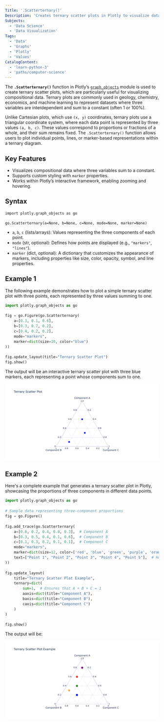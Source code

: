 ```yaml
---
Title: '.Scatterternary()'
Description: 'Creates ternary scatter plots in Plotly to visualize data with three components that sum to a constant.'
Subjects:
  - 'Data Science'
  - 'Data Visualization'
Tags:
  - 'Data'
  - 'Graphs'
  - 'Plotly'
  - 'Values'
CatalogContent:
  - 'learn-python-3'
  - 'paths/computer-science'
---
```


The **`.Scatterternary()`** function in Plotly’s [`graph_objects`](https://www.codecademy.com/resources/docs/plotly/graph-objects) module is used to create ternary scatter plots, which are particularly useful for visualizing compositional data. Ternary plots are commonly used in geology, chemistry, economics, and machine learning to represent datasets where three variables are interdependent and sum to a constant (often 1 or 100%).

Unlike Cartesian plots, which use `(x, y)` coordinates, ternary plots use a triangular coordinate system, where each data point is represented by three values `(a, b, c)`. These values correspond to proportions or fractions of a whole, and their sum remains fixed. The `.Scatterternary()` function allows users to plot individual points, lines, or marker-based representations within a ternary diagram.

## Key Features

- Visualizes compositional data where three variables sum to a constant.
- Supports custom styling with `marker` properties.
- Works within Plotly’s interactive framework, enabling zooming and hovering.

## Syntax

```pseudo
import plotly.graph_objects as go

go.Scatterternary(a=None, b=None, c=None, mode=None, marker=None)
```

- `a`, `b`, `c` (lists/arrays): Values representing the three components of each point.
- `mode` (str, optional): Defines how points are displayed (e.g., `"markers"`, `"lines"`).
- `marker` (dict, optional): A dictionary that customizes the appearance of markers, including properties like size, color, opacity, symbol, and line properties.

## Example 1

The following example demonstrates how to plot a simple ternary scatter plot with three points, each represented by three values summing to one.

```py
import plotly.graph_objects as go

fig = go.Figure(go.Scatterternary(
    a=[0.3, 0.1, 0.6],
    b=[0.3, 0.7, 0.2],
    c=[0.4, 0.2, 0.2],
    mode="markers",
    marker=dict(size=10, color="blue")
))

fig.update_layout(title="Ternary Scatter Plot")
fig.show()
```

The output will be an interactive ternary scatter plot with three blue markers, each representing a point whose components sum to one.

![A ternary scatter plot with three blue markers, each representing a point whose components sum to one.](https://raw.githubusercontent.com/Codecademy/docs/main/media/ternary-scatter-plot-example.png)

## Example 2

Here's a complete example that generates a ternary scatter plot in Plotly, showcasing the proportions of three components in different data points.

```py
import plotly.graph_objects as go

# Sample data representing three-component proportions
fig = go.Figure()

fig.add_trace(go.Scatterternary(
    a=[0.6, 0.2, 0.4, 0.8, 0.3],  # Component A
    b=[0.3, 0.5, 0.4, 0.1, 0.6],  # Component B
    c=[0.1, 0.3, 0.2, 0.1, 0.1],  # Component C
    mode="markers",
    marker=dict(size=12, color=['red', 'blue', 'green', 'purple', 'orange']),
    text=["Point 1", "Point 2", "Point 3", "Point 4", "Point 5"],  # Hover labels
))

fig.update_layout(
    title="Ternary Scatter Plot Example",
    ternary=dict(
        sum=1,  # Ensures that A + B + C = 1
        aaxis=dict(title="Component A"),
        baxis=dict(title="Component B"),
        caxis=dict(title="Component C")
    )
)

fig.show()
```

The output will be:

![A ternary plot with five color-coded points representing three-component proportions.](https://raw.githubusercontent.com/Codecademy/docs/main/media/ternary-scatter-plot-example-2.png)
